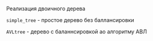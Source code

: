 Реализация двоичного дерева

```simple_tree``` - простое дерево без баллансировки

```AVLtree``` - дерево с баланнсировкой ао алгоритму АВЛ
